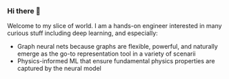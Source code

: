 ### Hi there 👋

Welcome to my slice of world. 
I am a hands-on engineer interested in many curious stuff including deep learning, and especially: 
* Graph neural nets because graphs are flexible, powerful, and naturally emerge as the go-to representation tool in a variety of scenarii
* Physics-informed ML that ensure fundamental physics properties are captured by the neural model

<!--
**alxyok/alxyok** is a ✨ _special_ ✨ repository because its `README.md` (this file) appears on your GitHub profile.

Here are some ideas to get you started:

- 🔭 I’m currently working on ...
- 🌱 I’m currently learning ...
- 👯 I’m looking to collaborate on ...
- 🤔 I’m looking for help with ...
- 💬 Ask me about ...
- 📫 How to reach me: ...
- 😄 Pronouns: ...
- ⚡ Fun fact: ...
-->
